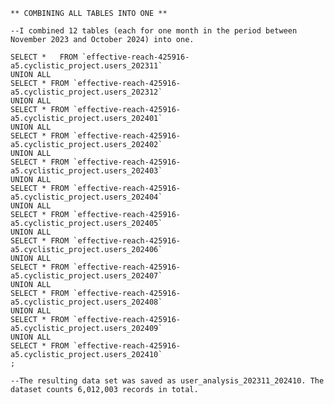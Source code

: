`** COMBINING ALL TABLES INTO ONE **`

 `--I combined 12 tables (each for one month in the period between November 2023 and October 2024) into one.`  
   
 `` SELECT *   FROM `effective-reach-425916-a5.cyclistic_project.users_202311` ``  
  `UNION ALL`  
  `` SELECT * FROM `effective-reach-425916-a5.cyclistic_project.users_202312` ``  
  `UNION ALL`  
  `` SELECT * FROM `effective-reach-425916-a5.cyclistic_project.users_202401` ``  
  `UNION ALL`  
  `` SELECT * FROM `effective-reach-425916-a5.cyclistic_project.users_202402` ``  
  `UNION ALL`  
  `` SELECT * FROM `effective-reach-425916-a5.cyclistic_project.users_202403` ``  
  `UNION ALL`  
  `` SELECT * FROM `effective-reach-425916-a5.cyclistic_project.users_202404` ``  
  `UNION ALL`  
  `` SELECT * FROM `effective-reach-425916-a5.cyclistic_project.users_202405` ``  
  `UNION ALL`  
  `` SELECT * FROM `effective-reach-425916-a5.cyclistic_project.users_202406` ``  
  `UNION ALL`  
  `` SELECT * FROM `effective-reach-425916-a5.cyclistic_project.users_202407` ``  
  `UNION ALL`  
  `` SELECT * FROM `effective-reach-425916-a5.cyclistic_project.users_202408` ``  
  `UNION ALL`  
  `` SELECT * FROM `effective-reach-425916-a5.cyclistic_project.users_202409` ``  
  `UNION ALL`  
  `` SELECT * FROM `effective-reach-425916-a5.cyclistic_project.users_202410` ``  
  `;`

  `--The resulting data set was saved as user_analysis_202311_202410. The dataset counts 6,012,003 records in total.`

